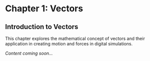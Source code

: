 # Chapter 1: Vectors

## Introduction to Vectors

This chapter explores the mathematical concept of vectors and their application in creating motion and forces in digital simulations.

_Content coming soon..._

